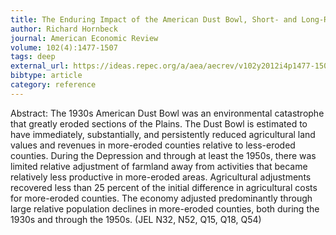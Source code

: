 ```yaml
---
title: The Enduring Impact of the American Dust Bowl, Short- and Long-Run Adjustments to Environmental Catastrophe
author: Richard Hornbeck
journal: American Economic Review
volume: 102(4):1477-1507
tags: deep
external_url: https://ideas.repec.org/a/aea/aecrev/v102y2012i4p1477-1507.html
bibtype: article
category: reference
---
```

Abstract:  The 1930s American Dust Bowl was an environmental catastrophe that greatly eroded sections of the Plains. The Dust Bowl is estimated to have immediately, substantially, and persistently reduced agricultural land values and revenues in more-eroded counties relative to less-eroded counties. During the Depression and through at least the 1950s, there was limited relative adjustment of farmland away from activities that became relatively less productive in more-eroded areas. Agricultural adjustments recovered less than 25 percent of the initial difference in agricultural costs for more-eroded counties. The economy adjusted predominantly through large relative population declines in more-eroded counties, both during the 1930s and through the 1950s. (JEL N32, N52, Q15, Q18, Q54)
